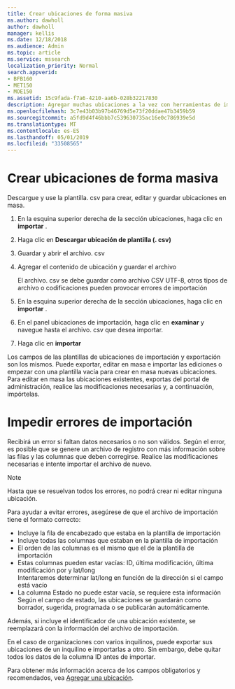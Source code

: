 ```yaml
---
title: Crear ubicaciones de forma masiva
ms.author: dawholl
author: dawholl
manager: kellis
ms.date: 12/18/2018
ms.audience: Admin
ms.topic: article
ms.service: mssearch
localization_priority: Normal
search.appverid:
- BFB160
- MET150
- MOE150
ms.assetid: 15c9fada-f7a6-4210-aa6b-028b32217830
description: Agregar muchas ubicaciones a la vez con herramientas de importación para el portal de administración de Microsoft Search
ms.openlocfilehash: 3c7e43b03b97b46769d5e73f20ddae47b3459b59
ms.sourcegitcommit: a5fd9d4f46bbb7c539630735ac16e0c786939e5d
ms.translationtype: MT
ms.contentlocale: es-ES
ms.lasthandoff: 05/01/2019
ms.locfileid: "33508565"
---
```

# <a name="bulk-create-locations"></a>Crear ubicaciones de forma masiva

Descargue y use la plantilla. csv para crear, editar y guardar ubicaciones en masa. 
  
1. En la esquina superior derecha de la sección ubicaciones, haga clic en **importar** .
    
2. Haga clic en **Descargar ubicación de plantilla (. csv)**
    
3. Guardar y abrir el archivo. csv
    
4. Agregar el contenido de ubicación y guardar el archivo

    El archivo. csv se debe guardar como archivo CSV UTF-8, otros tipos de archivo o codificaciones pueden provocar errores de importación
    
5. En la esquina superior derecha de la sección ubicaciones, haga clic en **importar** .
    
6. En el panel ubicaciones de importación, haga clic en **examinar** y navegue hasta el archivo. csv que desea importar. 
    
7. Haga clic en **importar**

Los campos de las plantillas de ubicaciones de importación y exportación son los mismos. Puede exportar, editar en masa e importar las ediciones o empezar con una plantilla vacía para crear en masa nuevas ubicaciones. Para editar en masa las ubicaciones existentes, exportas del portal de administración, realice las modificaciones necesarias y, a continuación, impórtelas.

# <a name="prevent-import-errors"></a>Impedir errores de importación  
Recibirá un error si faltan datos necesarios o no son válidos. Según el error, es posible que se genere un archivo de registro con más información sobre las filas y las columnas que deben corregirse. Realice las modificaciones necesarias e intente importar el archivo de nuevo.
  
> [!NOTE]
> Hasta que se resuelvan todos los errores, no podrá crear ni editar ninguna ubicación. 

Para ayudar a evitar errores, asegúrese de que el archivo de importación tiene el formato correcto:
- Incluye la fila de encabezado que estaba en la plantilla de importación
- Incluye todas las columnas que estaban en la plantilla de importación
- El orden de las columnas es el mismo que el de la plantilla de importación
- Estas columnas pueden estar vacías: ID, última modificación, última modificación por y lat/long  
Intentaremos determinar lat/long en función de la dirección si el campo está vacío
- La columna Estado no puede estar vacía, se requiere esta información  
Según el campo de estado, las ubicaciones se guardarán como borrador, sugerida, programada o se publicarán automáticamente.

Además, si incluye el identificador de una ubicación existente, se reemplazará con la información del archivo de importación.

En el caso de organizaciones con varios inquilinos, puede exportar sus ubicaciones de un inquilino e importarlas a otro. Sin embargo, debe quitar todos los datos de la columna ID antes de importar.
  
Para obtener más información acerca de los campos obligatorios y recomendados, vea [Agregar una ubicación](add-a-location.md).

  

